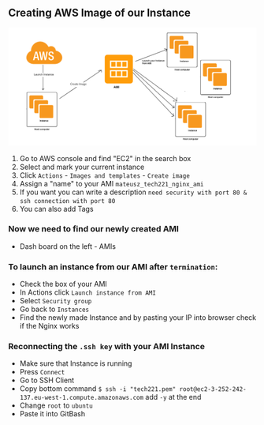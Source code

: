 Creating AWS Image of our Instance
-

![AMI.png](AMI.png)

1. Go to AWS console and find "EC2" in the search box
2. Select and mark your current instance
3. Click `Actions` - `Images and templates` - `Create image`
4. Assign a "name" to your AMI `mateusz_tech221_nginx_ami`
5. If you want you can write a description `need security with port 80 & ssh connection with port 80`
6. You can also add Tags

### Now we need to find our newly created AMI
- Dash board on the left - AMIs

### To launch an instance from our AMI after `termination`:
- Check the box of your AMI
- In Actions click `Launch instance from AMI`
- Select `Security group` 
- Go back to `Instances`
- Find the newly made Instance and by pasting your IP into browser check if the Nginx works

### Reconnecting the `.ssh key` with your AMI Instance
- Make sure that Instance is running
- Press `Connect`
- Go to SSH Client
- Copy bottom command `$ ssh -i "tech221.pem" root@ec2-3-252-242-137.eu-west-1.compute.amazonaws.com` add `-y` at the end
- Change `root` to `ubuntu`
- Paste it into GitBash